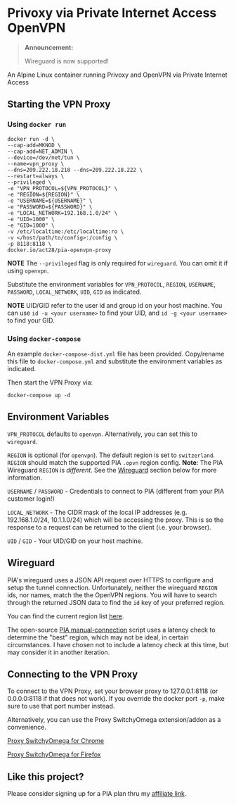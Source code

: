 # Privoxy via Private Internet Access OpenVPN

> **Announcement:**
>
> Wireguard is now supported!

An Alpine Linux container running Privoxy and OpenVPN via Private Internet
Access

## Starting the VPN Proxy

### Using `docker run`

```Shell
docker run -d \
--cap-add=MKNOD \
--cap-add=NET_ADMIN \
--device=/dev/net/tun \
--name=vpn_proxy \
--dns=209.222.18.218 --dns=209.222.18.222 \
--restart=always \
--privileged \
-e "VPN_PROTOCOL=${VPN_PROTOCOL}" \
-e "REGION=${REGION}" \
-e "USERNAME=${USERNAME}" \
-e "PASSWORD=${PASSWORD}" \
-e "LOCAL_NETWORK=192.168.1.0/24" \
-e "UID=1000" \
-e "GID=1000" \
-v /etc/localtime:/etc/localtime:ro \
-v </host/path/to/config>:/config \
-p 8118:8118 \
docker.io/act28/pia-openvpn-proxy
```

**NOTE**
The `--privileged` flag is only required for `wireguard`. You can omit it if
using `openvpn`.

Substitute the environment variables for `VPN_PROTOCOL`, `REGION`, `USERNAME`,
`PASSWORD`, `LOCAL_NETWORK`, `UID`, `GID` as indicated.

**NOTE** UID/GID refer to the user id and group id on your host machine. You can
use `id -u <your username>` to find your UID, and `id -g <your username>` to
find your GID.

### Using `docker-compose`

An example `docker-compose-dist.yml` file has been provided. Copy/rename this
file to `docker-compose.yml` and substitute the environment variables as
indicated.

Then start the VPN Proxy via:

```Shell
docker-compose up -d
```

## Environment Variables

`VPN_PROTOCOL` defaults to `openvpn`. Alternatively, you can set this to
`wireguard`.

`REGION` is optional (for `openvpn`). The default region is set to
`switzerland`. `REGION` should match the supported PIA `.opvn` region config.
**Note**: The PIA Wireguard `REGION` is _different_. See the [Wireguard](#wireguard)
section below for more information.

`USERNAME` / `PASSWORD` - Credentials to connect to PIA (different from your PIA
customer login!)

`LOCAL_NETWORK` - The CIDR mask of the local IP addresses (e.g. 192.168.1.0/24,
10.1.1.0/24) which will be accessing the proxy. This is so the response to a
request can be returned to the client (i.e. your browser).

`UID` / `GID` - Your UID/GID on your host machine.

## Wireguard

PIA's wireguard uses a JSON API request over HTTPS to configure and setup the
tunnel connection. Unfortunately, neither the wireguard `REGION` ids, nor names,
match the the OpenVPN regions. You will have to search through the returned JSON
data to find the `id` key of your preferred region.

You can find the current region list [here](https://serverlist.piaservers.net/vpninfo/servers/v6).

The open-source [PIA manual-connection](https://github.com/pia-foss/manual-connections)
script uses a latency check to determine the "best" region, which may not be
ideal, in certain circumstances. I have chosen not to include a latency check
at this time, but may consider it in another iteration.

## Connecting to the VPN Proxy

To connect to the VPN Proxy, set your browser proxy to 127.0.0.1:8118 (or
0.0.0.0:8118 if that does not work). If you override the docker port `-p`, make
sure to use that port number instead.

Alternatively, you can use the Proxy SwitchyOmega extension/addon as a
convenience.

[Proxy SwitchyOmega for
Chrome](https://chrome.google.com/webstore/detail/proxy-switchyomega/padekgcemlokbadohgkifijomclgjgif)

[Proxy SwitchyOmega for
Firefox](https://addons.mozilla.org/en-US/firefox/addon/switchyomega/)

## Like this project?

Please consider signing up for a PIA plan thru my [affiliate link](https://www.privateinternetaccess.com/pages/buy-vpn/dkrpia).

